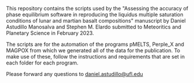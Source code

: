 This repository contains the scripts used by the "Assessing the accuracy of phase equilibrium software in reproducing the liquidus multiple saturation conditions of lunar and martian basalt compositions"  manuscript by Daniel Astudillo Manosalva and Stephen M. Elardo submitted to Meteoritics and Planetary Science in February 2023.

The scripts are for the automation of the programs pMELTS, Perple_X and MAGPOX from which we generated all of the data for the publication. To make use of these, follow the instructions and requirements that are set in each folder for each program.

Please forward any questions to daniel.astudillo@ufl.edu
